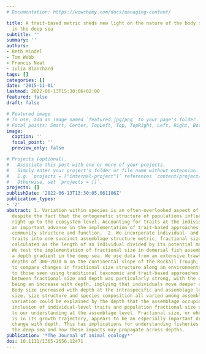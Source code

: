 ```yaml
---
# Documentation: https://wowchemy.com/docs/managing-content/

title: A trait-based metric sheds new light on the nature of the body size-depth relationship
  in the deep sea
subtitle: ''
summary: ''
authors:
- Beth Mindel
- Tom Webb
- Francis Neat
- Julia Blanchard
tags: []
categories: []
date: '2015-11-01'
lastmod: 2022-06-13T15:30:06+02:00
featured: false
draft: false

# Featured image
# To use, add an image named `featured.jpg/png` to your page's folder.
# Focal points: Smart, Center, TopLeft, Top, TopRight, Left, Right, BottomLeft, Bottom, BottomRight.
image:
  caption: ''
  focal_point: ''
  preview_only: false

# Projects (optional).
#   Associate this post with one or more of your projects.
#   Simply enter your project's folder or file name without extension.
#   E.g. `projects = ["internal-project"]` references `content/project/deep-learning/index.md`.
#   Otherwise, set `projects = []`.
projects: []
publishDate: '2022-06-13T13:30:05.061106Z'
publication_types:
- '2'
abstract: 1. Variation within species is an often-overlooked aspect of community ecology,
  despite the fact that the ontogenetic structure of populations influences processes
  right up to the ecosystem level. Accounting for traits at the individual level is
  an important advance in the implementation of trait-based approaches in understanding
  community structure and function.  2. We incorporate individual- and species-level
  traits into one succinct assemblage structure metric, fractional size, which is
  calculated as the length of an individual divided by its potential maximum length.
  We test the implementation of fractional size in demersal fish assemblages along
  a depth gradient in the deep sea. We use data from an extensive trawl survey at
  depths of 300–2030 m on the continental slope of the Rockall Trough, Northeast Atlantic,
  to compare changes in fractional size structure along an environmental gradient
  to those seen using traditional taxonomic and trait-based approaches.  3. The relationship
  between fractional size and depth was particularly strong, with the overall pattern
  being an increase with depth, implying that individuals move deeper as they grow.
  Body size increased with depth at the intraspecific and assemblage levels. Fractional
  size, size structure and species composition all varied among assemblages, and this
  variation could be explained by the depth that the assemblage occupied.  4. The
  inclusion of individual-level traits and population fractional size structure adds
  to our understanding at the assemblage level. Fractional size, or where an individual
  is in its growth trajectory, appears to be an especially important driver of assemblage
  change with depth. This has implications for understanding fisheries impacts in
  the deep sea and how these impacts may propagate across depths.
publication: '*The Journal of animal ecology*'
doi: 10.1111/1365-2656.12471
---
```

